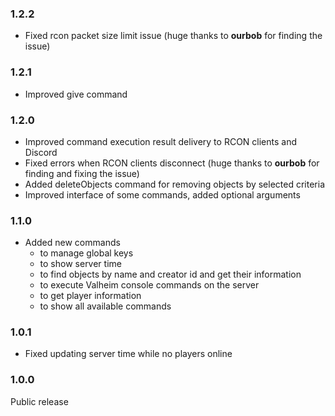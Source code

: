 ### 1.2.2
- Fixed rcon packet size limit issue (huge thanks to **ourbob** for finding the issue)

### 1.2.1
- Improved give command

### 1.2.0
- Improved command execution result delivery to RCON clients and Discord
- Fixed errors when RCON clients disconnect (huge thanks to **ourbob** for finding and fixing the issue)
- Added deleteObjects command for removing objects by selected criteria
- Improved interface of some commands, added optional arguments

### 1.1.0
- Added new commands
    - to manage global keys
    - to show server time
    - to find objects by name and creator id and get their information
    - to execute Valheim console commands on the server
    - to get player information
    - to show all available commands

### 1.0.1 
- Fixed updating server time while no players online

### 1.0.0 
Public release